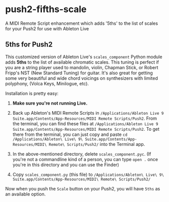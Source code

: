 # push2-fifths-scale
A MIDI Remote Script enhancement which adds '5ths' to the list of scales for your Push2 for use with Ableton Live

## 5ths for Push2

This customized version of Ableton Live's `scales_component` Python module adds **5ths** to the list of available chromatic scales. This tuning is perfect if you are a string player used to mandolin, violin, Chapman Stick, or Robert Fripp's NST (New Standard Tuning) for guitar. It's also great for getting some very beautiful and wide chord voicings on synthesizers with limited polyphony, (Volca Keys, Minilogue, etc). 

Installation is pretty easy:

1. **Make sure you're not running Live.**

2. Back up Ableton's MIDI Remote Scripts in `/Applications/Ableton Live 9 Suite.app/Contents/App-Resources/MIDI Remote Scripts/Push2`. From the terminal, you can find these files at `/Applications/Ableton Live 9 Suite.app/Contents/App-Resources/MIDI Remote Scripts/Push2`. To get there from the terminal, you can just copy and paste `cd /Applications/Ableton\ Live\ 9\ Suite.app/Contents/App-Resources/MIDI\ Remote\ Scripts/Push2/` into the Terminal app.

2. In the above-mentioned directory, delete `scales_component.pyc`. (If you're not a commandline kind of a person, you can type `open .` once you're in this directory and you can use the Finder)

3. Copy `scales_component.py` (this file) to `/Applications/Ableton\ Live\ 9\ Suite.app/Contents/App-Resources/MIDI\ Remote\ Scripts/Push2/`

Now when you push the `Scale` button on your Push2, you will have `5ths` as an available option.
